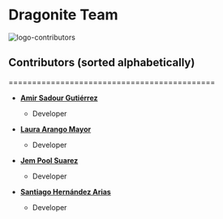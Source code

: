 
# Dragonite Team

![logo-contributors](https://pc.pokemon-project.com/solluna/img/pokemon/149.png)

## Contributors (sorted alphabetically)
============================================

* **[Amir Sadour Gutiérrez](https://github.com/amir1226)**

  * Developer
  
* **[Laura Arango Mayor](https://github.com/lauarangomayor)**

  * Developer

* **[Jem Pool Suarez](https://github.com/jempool)**

  * Developer
  
* **[Santiago Hernández Arias](https://github.com/SH-Arias)**

  * Developer
